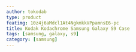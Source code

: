 ```yaml
---
author: tokodab
type: product
featimg: 10z4j6aMdcl1At4NgkmkkVPpamnsE6-pc
title: Kodak Kodachrome Samsung Galaxy S9 Case
tags: [samsung, galaxy, s9]
category: [samsung]
---
```

